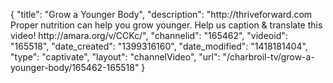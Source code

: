 {
    "title": "Grow a Younger Body",
    "description": "http:\/\/thriveforward.com Proper nutrition can help you grow younger. Help us caption & translate this video! http:\/\/amara.org\/v\/CCKc\/",
    "channelid": "165462",
    "videoid": "165518",
    "date_created": "1399316160",
    "date_modified": "1418181404",
    "type": "captivate",
    "layout": "channelVideo",
    "url": "\/charbroil-tv\/grow-a-younger-body\/165462-165518"
}